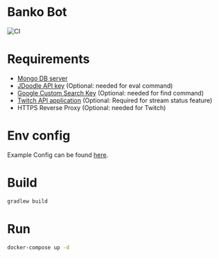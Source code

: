 # Banko Bot

![CI](https://github.com/bankobotv14/BankoBot/workflows/.github/workflows/ci.yml/badge.svg)

# Requirements
- [Mongo DB server](https://docs.mongodb.com/manual/tutorial/install-mongodb-on-windows/)
- [JDoodle API key](https://www.jdoodle.com/compiler-api/) (Optional: needed for eval command)
- [Google Custom Search Key](https://cse.google.com/cse/all) (Optional: needed for find command)
- [Twitch API application](https://dev.twitch.tv/console) (Optional: Required for stream status feature)  
- HTTPS Reverse Proxy (Optional: needed for Twitch)

# Env config

Example Config can be found [here](https://github.com/bankobotv14/BankoBot/blob/main/.env.example).

# Build
```bash
gradlew build
```

# Run
```bash
docker-compose up -d
```
